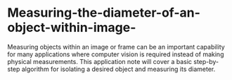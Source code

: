 # Measuring-the-diameter-of-an-object-within-image-

Measuring objects within an image or frame can be an important capability for many 
applications where computer vision is required instead of making physical measurements. This 
application note will cover a basic step-by-step algorithm for isolating a desired object and 
measuring its diameter.
